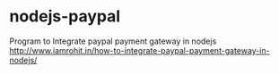 # nodejs-paypal
Program to Integrate paypal payment gateway in nodejs
http://www.iamrohit.in/how-to-integrate-paypal-payment-gateway-in-nodejs/
